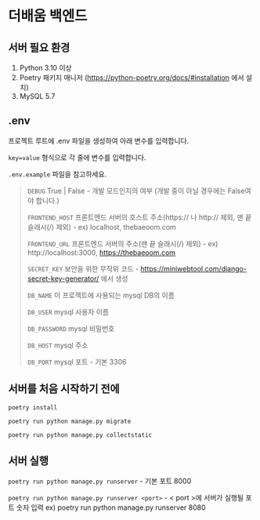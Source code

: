 # 더배움 백엔드

## 서버 필요 환경
1. Python 3.10 이상
2. Poetry 패키지 매니저 (https://python-poetry.org/docs/#installation 에서 설치)
3. MySQL 5.7

## .env
프로젝트 루트에 .env 파일을 생성하여 아래 변수를 입력합니다.

`key=value` 형식으로 각 줄에 변수를 입력합니다.

`.env.example` 파일을 참고하세요.
>`DEBUG` True | False - 개발 모드인지의 여부 (개발 중이 아닐 경우에는 False여야 합니다.)
>
>`FRONTEND_HOST` 프론트엔드 서버의 호스트 주소(https:// 나 http:// 제외, 맨 끝 슬래시(/) 제외) - ex) localhost, thebaeoom.com
>
>`FRONTEND_URL` 프론트엔드 서버의 주소(맨 끝 슬래시(/) 제외) - ex) http://localhost:3000, https://thebaeoom.com
>
>`SECRET_KEY` 보안을 위한 무작위 코드 - https://miniwebtool.com/django-secret-key-generator/ 에서 생성
> 
>`DB_NAME` 이 프로젝트에 사용되는 mysql DB의 이름
> 
>`DB_USER` mysql 사용자 이름
> 
>`DB_PASSWORD` mysql 비밀번호
> 
>`DB_HOST` mysql 주소
> 
>`DB_PORT` mysql 포트 - 기본 3306

## 서버를 처음 시작하기 전에
`poetry install`

`poetry run python manage.py migrate`

`poetry run python manage.py collectstatic`

## 서버 실행

`poetry run python manage.py runserver` - 기본 포트 8000

`poetry run python manage.py runserver <port>` - < port >에 서버가 실행될 포트 숫자 입력 ex) poetry run python manage.py runserver 8080